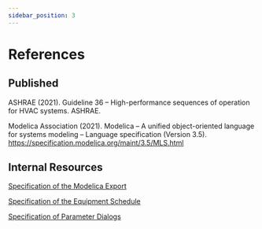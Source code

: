```yaml
---
sidebar_position: 3
---
```


# References

## Published

<a id="Ashrae21"></a>

ASHRAE (2021). Guideline 36 &ndash; High-performance sequences of operation for HVAC systems. ASHRAE.

<!-- <a id="Gautier23"></a>

[Gautier, A., Wetter, M., Hu, J., & Tummescheit, H. (In press). HVAC and control templates for the Modelica Buildings library. *Proceedings of the 15th International Modelica Conference*.](/pdf/2023_modelica_templates.pdf) -->

<a id="Modelica21"></a>

Modelica Association (2021). Modelica &ndash; A unified object-oriented language for systems modeling &ndash; Language specification (Version 3.5). https://specification.modelica.org/maint/3.5/MLS.html

## Internal Resources

[Specification of the Modelica Export](https://docs.google.com/document/d/11U0WLoYjK5e1qSmSc87V1GTrteD40b7__k1ulSDa7kk/edit?usp=sharing)

[Specification of the Equipment Schedule](https://docs.google.com/document/d/16Z8HqTi3vNV3HUaa4ijBPVSQvA4MyGTu8bxoGTBD2YI/edit?usp=sharing)

[Specification of Parameter Dialogs](https://docs.google.com/document/d/1eFkCcZLmoi3Pkj9no54RaoPtwLqClGfx7cp7g8ORnZQ/edit?usp=sharing)